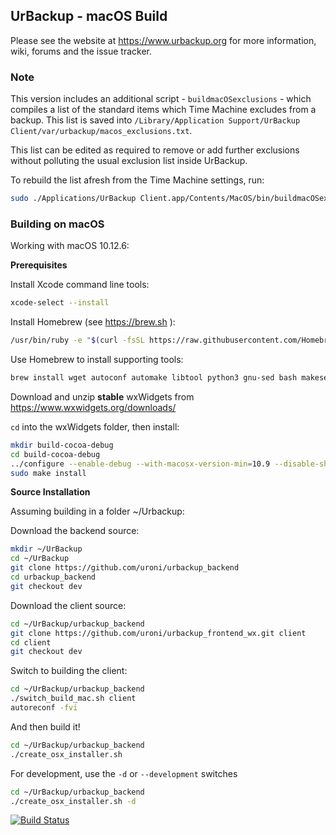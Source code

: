 ## UrBackup - macOS Build

Please see the website at https://www.urbackup.org for more information, wiki, forums and the issue tracker.

### Note

This version includes an additional script - `buildmacOSexclusions` - which compiles a list
of the standard items which Time Machine excludes from a backup. This list is saved into
`/Library/Application Support/UrBackup Client/var/urbackup/macos_exclusions.txt`.

This list can be edited as required to remove or add further exclusions without polluting the
usual exclusion list inside UrBackup.

To rebuild the list afresh from the Time Machine settings, run:
```bash
sudo ./Applications/UrBackup Client.app/Contents/MacOS/bin/buildmacOSexclusions --force
```


### Building on macOS

Working with macOS 10.12.6:

**Prerequisites**

Install Xcode command line tools:
```bash
xcode-select --install
```

Install Homebrew (see https://brew.sh ):
```bash
/usr/bin/ruby -e "$(curl -fsSL https://raw.githubusercontent.com/Homebrew/install/master/install)"
```

Use Homebrew to install supporting tools:
```bash
brew install wget autoconf automake libtool python3 gnu-sed bash makeself
```

Download and unzip **stable** wxWidgets from https://www.wxwidgets.org/downloads/

`cd` into the wxWidgets folder, then install:
```bash
mkdir build-cocoa-debug
cd build-cocoa-debug
../configure --enable-debug --with-macosx-version-min=10.9 --disable-shared --without-liblzma
sudo make install
```

**Source Installation**

Assuming building in a folder ~/Urbackup:

Download the backend source:
```bash
mkdir ~/UrBackup
cd ~/UrBackup
git clone https://github.com/uroni/urbackup_backend
cd urbackup_backend
git checkout dev
```

Download the client source:
```bash
cd ~/UrBackup/urbackup_backend
git clone https://github.com/uroni/urbackup_frontend_wx.git client
cd client
git checkout dev
```

Switch to building the client:
```bash
cd ~/UrBackup/urbackup_backend
./switch_build_mac.sh client
autoreconf -fvi
```

And then build it!
```bash
cd ~/UrBackup/urbackup_backend
./create_osx_installer.sh
```

For development, use the `-d` or `--development` switches
```bash
cd ~/UrBackup/urbackup_backend
./create_osx_installer.sh -d
```


[![Build Status](https://travis-ci.org/uroni/urbackup_backend.svg?branch=dev)](https://travis-ci.org/uroni/urbackup_backend)
